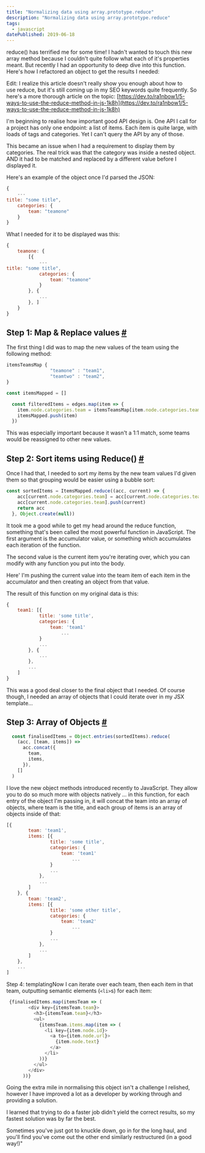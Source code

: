 ```yaml
---
title: "Normalizing data using array.prototype.reduce"
description: "Normalizing data using array.prototype.reduce"
tags: 
  - javascript
datePublished: 2019-06-18
---
```

reduce() has terrified me for some time! I hadn't wanted to touch this new array method because I couldn't quite follow what each of it's properties meant. But recently I had an opportunity to deep dive into this function. Here's how I refactored an object to get the results I needed:

Edit: I realize this article doesn't really show you enough about how to use reduce, but it's still coming up in my SEO keywords quite frequently. So here's a more thorough article on the topic: [https://dev.to/ra1nbow1/5-ways-to-use-the-reduce-method-in-js-1k8h](https://dev.to/ra1nbow1/5-ways-to-use-the-reduce-method-in-js-1k8h)

I'm beginning to realise how important good API design is. One API I call for a project has only one endpoint: a list of items. Each item is quite large, with loads of tags and categories. Yet I can't query the API by any of those.

This became an issue when I had a requirement to display them by categories. The real trick was that the category was inside a nested object. AND it had to be matched and replaced by a different value before I displayed it.

Here's an example of the object once I'd parsed the JSON:

```javascript
{
    ---
title: "some title",
    categories: {
        team: "teamone"
    }
}
```

What I needed for it to be displayed was this:

```javascript
{
    teamone: {
        [{
            ---
title: "some title",
            categories: {
                team: "teamone"
            }
        }, {
            ...
        }, ]
    }
}
```

## Step 1: Map & Replace values [#](https://deliciousreverie.co.uk/posts/normalizing-data-using-reduce/#step-1:-map-and-replace-values)

The first thing I did was to map the new values of the team using the following method:

```javascript
itemsTeamsMap {
                "teamone" : "team1",
                "teamtwo" : "team2",
}

const itemsMapped = []

  const filteredItems = edges.map(item => {
    item.node.categories.team = itemsTeamsMap[item.node.categories.team]
    itemsMapped.push(item)
  })
```

This was especially important because it wasn't a 1:1 match, some teams would be reassigned to other new values.

## Step 2: Sort items using Reduce() [#](https://deliciousreverie.co.uk/posts/normalizing-data-using-reduce/#step-2:-sort-items-using-reduce())

Once I had that, I needed to sort my items by the new team values I'd given them so that grouping would be easier using a bubble sort:

```javascript
const sortedItems = ItemsMapped.reduce((acc, current) => {
    acc[current.node.categories.team] = acc[current.node.categories.team] || []
    acc[current.node.categories.team].push(current)
    return acc
  }, Object.create(null))
```

It took me a good while to get my head around the reduce function, something that's been called the most powerful function in JavaScript. The first argument is the accumulator value, or something which accumulates each iteration of the function.

The second value is the current item you're iterating over, which you can modify with any function you put into the body.

Here' I'm pushing the current value into the team item of each item in the accumulator and then creating an object from that value.

The result of this function on my original data is this:

```javascript
{
    team1: [{
            title: 'some title',
            categories: {
                team: 'team1'
                    ...
            }
            ...
        }, {
            ...
        },
        ...
    ]
}
```

This was a good deal closer to the final object that I needed. Of course though, I needed an array of objects that I could iterate over in my JSX template...

## Step 3: Array of Objects [#](https://deliciousreverie.co.uk/posts/normalizing-data-using-reduce/#step-3:-array-of-objects)

```javascript
  const finalisedItems = Object.entries(sortedItems).reduce(
    (acc, [team, items]) =>
      acc.concat({
        team,
        items,
      }),
    []
  )
```

I love the new object methods introduced recently to JavaScript. They allow you to do so much more with objects natively ... in this function, for each entry of the object I'm passing in, it will concat the team into an array of objects, where team is the title, and each group of items is an array of objects inside of that:

```javascript
[{
        team: 'team1',
        items: [{
                title: 'some title',
                categories: {
                    team: 'team1'
                        ...
                }
                ...
            },
            ...
        ]
    }, {
        team: 'team2',
        items: [{
                title: 'some other title',
                categories: {
                    team: 'team2'
                        ...
                }
                ...
            },
            ...
        ]
    },
    ...
]
```

Step 4: templatingNow I can iterate over each team, then each item in that team, outputting semantic elements (`<li>`s) for each item:

```javascript
 {finalisedItems.map(itemsTeam => (
        <div key={itemsTeam.team}>
          <h3>{itemsTeam.team}</h3>
          <ul>
            {itemsTeam.items.map(item => (
              <li key={item.node.id}>
                <a to={item.node.url}>
                  {item.node.text}
                </a>
              </li>
            ))}
          </ul>
        </div>
      ))}
```

Going the extra mile in normalising this object isn't a challenge I relished, however I have improved a lot as a developer by working through and providing a solution.

I learned that trying to do a faster job didn't yield the correct results, so my fastest solution was by far the best.

Sometimes you've just got to knuckle down, go in for the long haul, and you'll find you've come out the other end similarly restructured (in a good way!)"